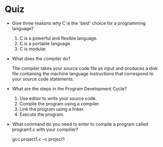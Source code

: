 # Quiz
* Give three reasons why C is the 'best' choice for a programming language?
    1. C is a powerful and flexible language.
    2. C is a portable language.
    3. C is modular.

* What does the compiler do?

    The compiler takes your source code file as input and produces a disk file containing the machine language instructions that correspond to your source code statements.

* What are the steps in the Program Development Cycle?

    1. Use editor to write your source code.
    2. Compile the program using a compiler.
    3. Link the program using a linker.
    4. Execute the program.

* What command do you need to enter to compile a program called program1.c with your compilier?

    gcc project1.c -o project1